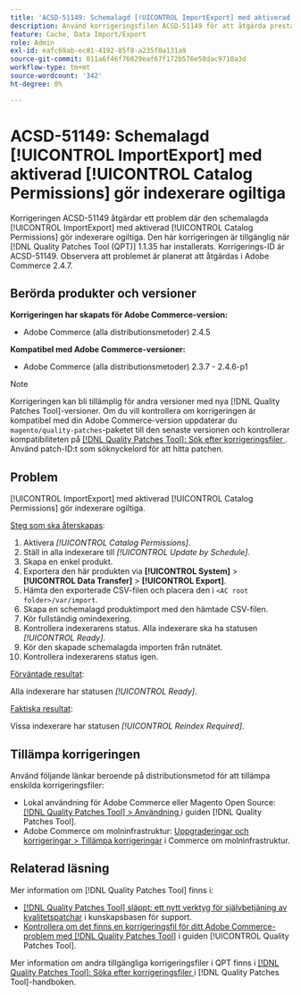 ```yaml
---
title: 'ACSD-51149: Schemalagd [!UICONTROL ImportExport] med aktiverad [!UICONTROL Catalog Permissions] gör indexerare ogiltiga'
description: Använd korrigeringsfilen ACSD-51149 för att åtgärda prestandaproblemet i Adobe Commerce där den schemalagda [!UICONTROL ImportExport] med aktiverad [!UICONTROL Catalog Permissions] gör indexerare ogiltiga.
feature: Cache, Data Import/Export
role: Admin
exl-id: eafc69ab-ec81-4192-85f8-a235f0a131a9
source-git-commit: 011a6f46f76029eaf67f172b576e58dac9710a3d
workflow-type: tm+mt
source-wordcount: '342'
ht-degree: 0%

---
```


# ACSD-51149: Schemalagd [!UICONTROL ImportExport] med aktiverad [!UICONTROL Catalog Permissions] gör indexerare ogiltiga

Korrigeringen ACSD-51149 åtgärdar ett problem där den schemalagda [!UICONTROL ImportExport] med aktiverad [!UICONTROL Catalog Permissions] gör indexerare ogiltiga. Den här korrigeringen är tillgänglig när [!DNL Quality Patches Tool (QPT)] 1.1.35 har installerats. Korrigerings-ID är ACSD-51149. Observera att problemet är planerat att åtgärdas i Adobe Commerce 2.4.7.

## Berörda produkter och versioner

**Korrigeringen har skapats för Adobe Commerce-version:**

* Adobe Commerce (alla distributionsmetoder) 2.4.5

**Kompatibel med Adobe Commerce-versioner:**

* Adobe Commerce (alla distributionsmetoder) 2.3.7 - 2.4.6-p1

>[!NOTE]
>
>Korrigeringen kan bli tillämplig för andra versioner med nya [!DNL Quality Patches Tool]-versioner. Om du vill kontrollera om korrigeringen är kompatibel med din Adobe Commerce-version uppdaterar du `magento/quality-patches`-paketet till den senaste versionen och kontrollerar kompatibiliteten på [[!DNL Quality Patches Tool]: Sök efter korrigeringsfiler ](https://experienceleague.adobe.com/tools/commerce-quality-patches/index.html?lang=sv-SE). Använd patch-ID:t som söknyckelord för att hitta patchen.

## Problem

[!UICONTROL ImportExport] med aktiverad [!UICONTROL Catalog Permissions] gör indexerare ogiltiga.

<u>Steg som ska återskapas</u>:

1. Aktivera *[!UICONTROL Catalog Permissions]*.
1. Ställ in alla indexerare till *[!UICONTROL Update by Schedule]*.
1. Skapa en enkel produkt.
1. Exportera den här produkten via **[!UICONTROL System]** > **[!UICONTROL Data Transfer]** > **[!UICONTROL Export]**.
1. Hämta den exporterade CSV-filen och placera den i `<AC root folder>/var/import`.
1. Skapa en schemalagd produktimport med den hämtade CSV-filen.
1. Kör fullständig omindexering.
1. Kontrollera indexerarens status. Alla indexerare ska ha statusen *[!UICONTROL Ready]*.
1. Kör den skapade schemalagda importen från rutnätet.
1. Kontrollera indexerarens status igen.

<u>Förväntade resultat</u>:

Alla indexerare har statusen *[!UICONTROL Ready]*.

<u>Faktiska resultat</u>:

Vissa indexerare har statusen *[!UICONTROL Reindex Required]*.

## Tillämpa korrigeringen

Använd följande länkar beroende på distributionsmetod för att tillämpa enskilda korrigeringsfiler:

* Lokal användning för Adobe Commerce eller Magento Open Source: [[!DNL Quality Patches Tool] > Användning ](/help/tools/quality-patches-tool/usage.md) i guiden [!DNL Quality Patches Tool].
* Adobe Commerce om molninfrastruktur: [Uppgraderingar och korrigeringar > Tillämpa korrigeringar](https://experienceleague.adobe.com/docs/commerce-cloud-service/user-guide/develop/upgrade/apply-patches.html?lang=sv-SE) i Commerce om molninfrastruktur.

## Relaterad läsning

Mer information om [!DNL Quality Patches Tool] finns i:

* [[!DNL Quality Patches Tool] släppt: ett nytt verktyg för självbetjäning av kvalitetspatchar](https://experienceleague.adobe.com/sv/docs/commerce-operations/tools/quality-patches-tool/quality-patches-tool-to-self-serve-quality-patches) i kunskapsbasen för support.
* [Kontrollera om det finns en korrigeringsfil för ditt Adobe Commerce-problem med  [!DNL Quality Patches Tool]](/help/tools/quality-patches-tool/patches-available-in-qpt/check-patch-for-magento-issue-with-magento-quality-patches.md) i guiden [!UICONTROL Quality Patches Tool].


Mer information om andra tillgängliga korrigeringsfiler i QPT finns i [[!DNL Quality Patches Tool]: Söka efter korrigeringsfiler ](https://experienceleague.adobe.com/tools/commerce-quality-patches/index.html?lang=sv-SE) i [!DNL Quality Patches Tool]-handboken.
